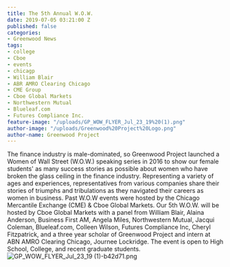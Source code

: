 ```yaml
---
title: The 5th Annual W.O.W.
date: 2019-07-05 03:21:00 Z
published: false
categories:
- Greenwood News
tags:
- college
- Cboe
- events
- chicagp
- William Blair
- ABR AMRO Clearing Chicago
- CME Group
- Cboe Global Markets
- Northwestern Mutual
- Blueleaf.com
- Futures Compliance Inc.
feature-image: "/uploads/GP_WOW_FLYER_Jul_23_19%20(1).png"
author-image: "/uploads/Greenwood%20Project%20Logo.png"
author-name: Greenwood Project
---
```


The finance industry is male-dominated, so Greenwood Project launched a Women of Wall Street (W.O.W.) speaking series in 2016 to show our female students' as many success stories as possible about women who have broken the glass ceiling in the finance industry. Representing a variety of ages and experiences, representatives from various companies share their stories of triumphs and tribulations as they navigated their careers as women in business. Past W.O.W events were hosted by the Chicago Mercantile Exchange (CME) & Cboe Global Markets. Our 5th W.O.W. will be hosted by Cboe Global Markets with a panel from William Blair, Alaina Anderson, Business First AM, Angela Miles, Northwestern Mutual, Jacqui Coleman, Blueleaf.com, Colleen Wilson, Futures Compliance Inc, Cheryl Fitzpatrick, and a three year scholar of Greenwood Project and intern at ABN AMRO Clearing Chicago, Journee Lockridge. The event is open to High School, College, and recent graduate students.
![GP_WOW_FLYER_Jul_23_19 (1)-b42d71.png](/uploads/GP_WOW_FLYER_Jul_23_19%20(1)-b42d71.png)